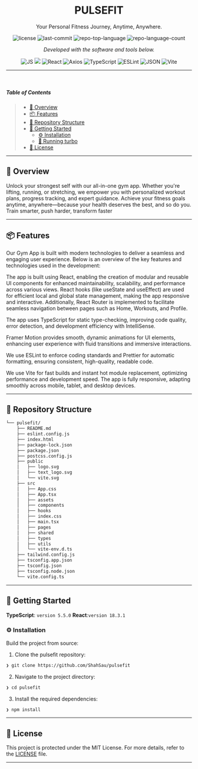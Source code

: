 <p align="center">
    <h1 align="center">PULSEFIT</h1>
</p>
<p align="center">
    <em?> Your Personal Fitness Journey, Anytime, Anywhere. </em>
</p>
<p align="center">
	<img src="https://img.shields.io/github/license/ShahSau/pulsefit?style=default&logo=opensourceinitiative&logoColor=white&color=0080ff" alt="license">
	<img src="https://img.shields.io/github/last-commit/ShahSau/pulsefit?style=default&logo=git&logoColor=white&color=0080ff" alt="last-commit">
	<img src="https://img.shields.io/github/languages/top/ShahSau/pulsefit?style=default&color=0080ff" alt="repo-top-language">
	<img src="https://img.shields.io/github/languages/count/ShahSau/pulsefit?style=default&color=0080ff" alt="repo-language-count">
</p>
<p align="center">
	<em>Developed with the software and tools below.</em>
</p>
<p align="center">
     <img src="https://img.shields.io/badge/JavaScript-323330?style=flat&logo=javascript&logoColor=F7DF1E" alt="JS">
     <img src="https://img.shields.io/badge/framer_motion-ffca28?style=flat&logo=framer&logoColor=%23ffffff&color=%237178f6">
     <img src="https://img.shields.io/badge/React-20232A?style=flat&logo=react&logoColor=61DAFB" alt="React">
     <img src="https://img.shields.io/badge/Axios-5A29E4.svg?style=flat&logo=Axios&logoColor=white" alt="Axios">
     <img src="https://img.shields.io/badge/TypeScript-3178C6.svg?style=flat&logo=TypeScript&logoColor=white" alt="TypeScript">
     <img src="https://img.shields.io/badge/ESLint-4B32C3.svg?style=flat&logo=ESLint&logoColor=white" alt="ESLint">
     <img src="https://img.shields.io/badge/JSON-000000.svg?style=flat&logo=JSON&logoColor=white" alt="JSON">
     <img src="https://img.shields.io/badge/Vite-646CFF.svg?style=flat&logo=Vite&logoColor=white" alt="Vite"> 
</p>
<hr>
<br>

#####  Table of Contents

> - [📍 Overview](#📍-overview)
> - [📦 Features](#📦-features)
> - [📂 Repository Structure](#📂-repository-structure)
> - [🚀 Getting Started](#🚀-getting-started)
>   - [⚙️ Installation](#⚙️-installation)
>   - [🤖 Running turbo](#🤖-running-turbo)
> - [📄 License](#📄-license)

---

## 📍 Overview

Unlock your strongest self with our all-in-one gym app. Whether you're lifting, running, or stretching, we empower you with personalized workout plans, progress tracking, and expert guidance. Achieve your fitness goals anytime, anywhere—because your health deserves the best, and so do you. Train smarter, push harder, transform faster

---

## 📦 Features
Our Gym App is built with modern technologies to deliver a seamless and engaging user experience. Below is an overview of the key features and technologies used in the development:

The app is built using React, enabling the creation of modular and reusable UI components for enhanced maintainability, scalability, and performance across various views. React hooks (like useState and useEffect) are used for efficient local and global state management, making the app responsive and interactive. Additionally, React Router is implemented to facilitate seamless navigation between pages such as Home, Workouts, and Profile.

The app uses TypeScript for static type-checking, improving code quality, error detection, and development efficiency with IntelliSense.


Framer Motion provides smooth, dynamic animations for UI elements, enhancing user experience with fluid transitions and immersive interactions.

We use ESLint to enforce coding standards and Prettier for automatic formatting, ensuring consistent, high-quality, readable code.

We use Vite for fast builds and instant hot module replacement, optimizing performance and development speed. The app is fully responsive, adapting smoothly across mobile, tablet, and desktop devices.

---

## 📂 Repository Structure

```sh
└── pulsefit/
    ├── README.md
    ├── eslint.config.js
    ├── index.html
    ├── package-lock.json
    ├── package.json
    ├── postcss.config.js
    ├── public
    │   ├── logo.svg
    │   ├── text_logo.svg
    │   └── vite.svg
    ├── src
    │   ├── App.css
    │   ├── App.tsx
    │   ├── assets
    │   ├── components
    │   ├── hooks
    │   ├── index.css
    │   ├── main.tsx
    │   ├── pages
    │   ├── shared
    │   ├── types
    │   ├── utils
    │   └── vite-env.d.ts
    ├── tailwind.config.js
    ├── tsconfig.app.json
    ├── tsconfig.json
    ├── tsconfig.node.json
    └── vite.config.ts
```

---

## 🚀 Getting Started

**TypeScript**: `version 5.5.0`
**React**:`version 18.3.1`

### ⚙️ Installation

Build the project from source:

1. Clone the pulsefit repository:
```sh
❯ git clone https://github.com/ShahSau/pulsefit
```

2. Navigate to the project directory:
```sh
❯ cd pulsefit
```

3. Install the required dependencies:
```sh
❯ npm install
```

---

## 📄 License

This project is protected under the MIT License. For more details, refer to the [LICENSE](https://github.com/ShahSau/turbo?tab=MIT-1-ov-file#readme) file.

---
